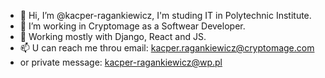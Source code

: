 - 👋 Hi, I’m @kacper-ragankiewicz, I'm studing IT in Polytechnic Institute. 
- 👀 I’m working in Cryptomage as a Softwear Developer. 
- 🌱 Working mostly with Django, React and JS. 
- 📫 U can reach me throu email: kacper.ragankiewicz@cryptomage.com 
- or private message: kacper-ragankiewicz@wp.pl
